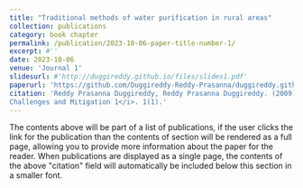 ```yaml
---
title: "Traditional methods of water purification in rural areas"
collection: publications
category: book chapter
permalink: /publication/2023-10-06-paper-title-number-1/
excerpt: #''
date: 2023-10-06
venue: 'Journal 1'
slidesurl: #'http://duggireddy.github.io/files/slides1.pdf'
paperurl: 'https://github.com/Duggireddy-Reddy-Prasanna/duggireddy.github.io/blob/master/files/9780443187797_WEB.pdf'
citation: 'Reddy Prasanna Duggireddy, Reddy Prasanna Duggireddy. (2009). &quot;Traditional methods of water purification in rural areas Number 1.&quot; <i>Water Resources Management for Rural Development
Challenges and Mitigation 1</i>. 1(1).'
---
```


The contents above will be part of a list of publications, if the user clicks the link for the publication than the contents of section will be rendered as a full page, allowing you to provide more information about the paper for the reader. When publications are displayed as a single page, the contents of the above "citation" field will automatically be included below this section in a smaller font.
